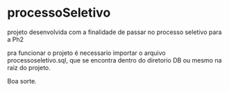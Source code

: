 # processoSeletivo
projeto desenvolvida com a finalidade de passar no processo seletivo para a Ph2

pra funcionar o projeto é necessario importar o arquivo processoseletivo.sql, que se encontra dentro do diretorio DB ou mesmo na raiz do projeto.

Boa sorte.

